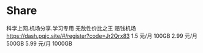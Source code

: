 # Share
科学上网.机场分享.学习专用
无敌性价比之王
赔钱机场   https://dash.pqjc.site/#/register?code=Jr2Qrx83
1.5  元/月   100GB
2.99 元/月   500GB
5.99 元/月   1000GB
